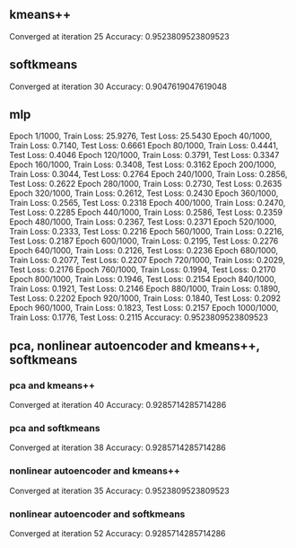 ## kmeans++

Converged at iteration 25
Accuracy: 0.9523809523809523

## softkmeans

Converged at iteration 30
Accuracy: 0.9047619047619048

## mlp

Epoch 1/1000, Train Loss: 25.9276, Test Loss: 25.5430
Epoch 40/1000, Train Loss: 0.7140, Test Loss: 0.6661
Epoch 80/1000, Train Loss: 0.4441, Test Loss: 0.4046
Epoch 120/1000, Train Loss: 0.3791, Test Loss: 0.3347
Epoch 160/1000, Train Loss: 0.3408, Test Loss: 0.3162
Epoch 200/1000, Train Loss: 0.3044, Test Loss: 0.2764
Epoch 240/1000, Train Loss: 0.2856, Test Loss: 0.2622
Epoch 280/1000, Train Loss: 0.2730, Test Loss: 0.2635
Epoch 320/1000, Train Loss: 0.2612, Test Loss: 0.2430
Epoch 360/1000, Train Loss: 0.2565, Test Loss: 0.2318
Epoch 400/1000, Train Loss: 0.2470, Test Loss: 0.2285
Epoch 440/1000, Train Loss: 0.2586, Test Loss: 0.2359
Epoch 480/1000, Train Loss: 0.2367, Test Loss: 0.2371
Epoch 520/1000, Train Loss: 0.2333, Test Loss: 0.2216
Epoch 560/1000, Train Loss: 0.2216, Test Loss: 0.2187
Epoch 600/1000, Train Loss: 0.2195, Test Loss: 0.2276
Epoch 640/1000, Train Loss: 0.2126, Test Loss: 0.2236
Epoch 680/1000, Train Loss: 0.2077, Test Loss: 0.2207
Epoch 720/1000, Train Loss: 0.2029, Test Loss: 0.2176
Epoch 760/1000, Train Loss: 0.1994, Test Loss: 0.2170
Epoch 800/1000, Train Loss: 0.1946, Test Loss: 0.2154
Epoch 840/1000, Train Loss: 0.1921, Test Loss: 0.2146
Epoch 880/1000, Train Loss: 0.1890, Test Loss: 0.2202
Epoch 920/1000, Train Loss: 0.1840, Test Loss: 0.2092
Epoch 960/1000, Train Loss: 0.1823, Test Loss: 0.2157
Epoch 1000/1000, Train Loss: 0.1776, Test Loss: 0.2115
Accuracy: 0.9523809523809523

## pca, nonlinear autoencoder and kmeans++, softkmeans

### pca and kmeans++
Converged at iteration 40
Accuracy: 0.9285714285714286

### pca and softkmeans
Converged at iteration 38
Accuracy: 0.9285714285714286

### nonlinear autoencoder and kmeans++
Converged at iteration 35
Accuracy: 0.9523809523809523

### nonlinear autoencoder and softkmeans
Converged at iteration 52
Accuracy: 0.9285714285714286